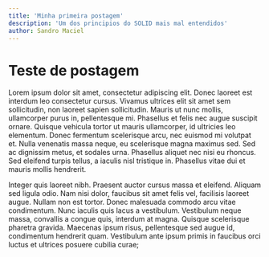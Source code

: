```yaml
---
title: 'Minha primeira postagem'
description: 'Um dos principios do SOLID mais mal entendidos'
author: Sandro Maciel
---
```


# Teste de postagem

Lorem ipsum dolor sit amet, consectetur adipiscing elit. Donec laoreet est interdum leo consectetur cursus. Vivamus ultrices elit sit amet sem sollicitudin, non laoreet sapien sollicitudin. Mauris ut nunc mollis, ullamcorper purus in, pellentesque mi. Phasellus et felis nec augue suscipit ornare. Quisque vehicula tortor ut mauris ullamcorper, id ultricies leo elementum. Donec fermentum scelerisque arcu, nec euismod mi volutpat et. Nulla venenatis massa neque, eu scelerisque magna maximus sed. Sed ac dignissim metus, et sodales urna. Phasellus aliquet nec nisi eu rhoncus. Sed eleifend turpis tellus, a iaculis nisl tristique in. Phasellus vitae dui et mauris mollis hendrerit.

Integer quis laoreet nibh. Praesent auctor cursus massa et eleifend. Aliquam sed ligula odio. Nam nisi dolor, faucibus sit amet felis vel, facilisis laoreet augue. Nullam non est tortor. Donec malesuada commodo arcu vitae condimentum. Nunc iaculis quis lacus a vestibulum. Vestibulum neque massa, convallis a congue quis, interdum at magna. Quisque scelerisque pharetra gravida. Maecenas ipsum risus, pellentesque sed augue id, condimentum hendrerit quam. Vestibulum ante ipsum primis in faucibus orci luctus et ultrices posuere cubilia curae;